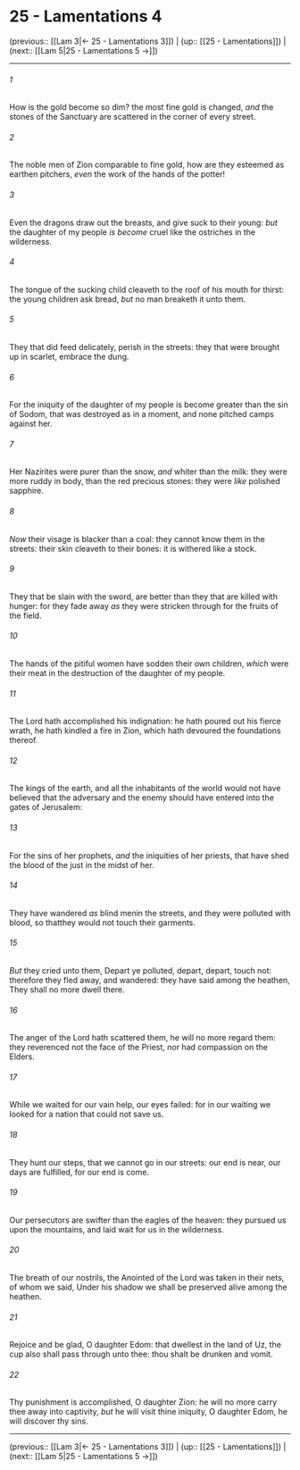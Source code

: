 # 25 - Lamentations 4

(previous:: [[Lam 3|← 25 - Lamentations 3]]) | (up:: [[25 - Lamentations]]) | (next:: [[Lam 5|25 - Lamentations 5 →]])

***


###### 1 
How is the gold become so dim? the most fine gold is changed, _and_ the stones of the Sanctuary are scattered in the corner of every street. 

###### 2 
The noble men of Zion comparable to fine gold, how are they esteemed as earthen pitchers, _even_ the work of the hands of the potter! 

###### 3 
Even the dragons draw out the breasts, and give suck to their young: _but_ the daughter of my people _is become_ cruel like the ostriches in the wilderness. 

###### 4 
The tongue of the sucking child cleaveth to the roof of his mouth for thirst: the young children ask bread, _but_ no man breaketh it unto them. 

###### 5 
They that did feed delicately, perish in the streets: they that were brought up in scarlet, embrace the dung. 

###### 6 
For the iniquity of the daughter of my people is become greater than the sin of Sodom, that was destroyed as in a moment, and none pitched camps against her. 

###### 7 
Her Nazirites were purer than the snow, _and_ whiter than the milk: they were more ruddy in body, than the red precious stones: they were _like_ polished sapphire. 

###### 8 
_Now_ their visage is blacker than a coal: they cannot know them in the streets: their skin cleaveth to their bones: it is withered like a stock. 

###### 9 
They that be slain with the sword, are better than they that are killed with hunger: for they fade away _as_ they were stricken through for the fruits of the field. 

###### 10 
The hands of the pitiful women have sodden their own children, _which_ were their meat in the destruction of the daughter of my people. 

###### 11 
The Lord hath accomplished his indignation: he hath poured out his fierce wrath, he hath kindled a fire in Zion, which hath devoured the foundations thereof. 

###### 12 
The kings of the earth, and all the inhabitants of the world would not have believed that the adversary and the enemy should have entered into the gates of Jerusalem: 

###### 13 
For the sins of her prophets, _and_ the iniquities of her priests, that have shed the blood of the just in the midst of her. 

###### 14 
They have wandered _as_ blind menin the streets, and they were polluted with blood, so thatthey would not touch their garments. 

###### 15 
_But_ they cried unto them, Depart ye polluted, depart, depart, touch not: therefore they fled away, and wandered: they have said among the heathen, They shall no more dwell there. 

###### 16 
The anger of the Lord hath scattered them, he will no more regard them: they reverenced not the face of the Priest, nor had compassion on the Elders. 

###### 17 
While we waited for our vain help, our eyes failed: for in our waiting we looked for a nation that could not save us. 

###### 18 
They hunt our steps, that we cannot go in our streets: our end is near, our days are fulfilled, for our end is come. 

###### 19 
Our persecutors are swifter than the eagles of the heaven: they pursued us upon the mountains, and laid wait for us in the wilderness. 

###### 20 
The breath of our nostrils, the Anointed of the Lord was taken in their nets, of whom we said, Under his shadow we shall be preserved alive among the heathen. 

###### 21 
Rejoice and be glad, O daughter Edom: that dwellest in the land of Uz, the cup also shall pass through unto thee: thou shalt be drunken and vomit. 

###### 22 
Thy punishment is accomplished, O daughter Zion: he will no more carry thee away into captivity, _but_ he will visit thine iniquity, O daughter Edom, he will discover thy sins.

***

(previous:: [[Lam 3|← 25 - Lamentations 3]]) | (up:: [[25 - Lamentations]]) | (next:: [[Lam 5|25 - Lamentations 5 →]])
